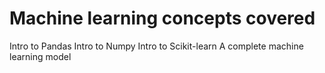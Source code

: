 # Machine learning concepts covered

Intro to Pandas
Intro to Numpy
Intro to Scikit-learn
A complete machine learning model
